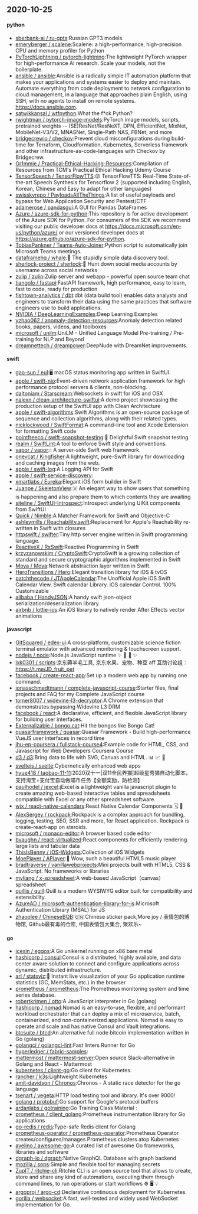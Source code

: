 ## 2020-10-25

#### python
* [sberbank-ai / ru-gpts](https://github.com/sberbank-ai/ru-gpts):Russian GPT3 models.
* [emeryberger / scalene](https://github.com/emeryberger/scalene):Scalene: a high-performance, high-precision CPU and memory profiler for Python
* [PyTorchLightning / pytorch-lightning](https://github.com/PyTorchLightning/pytorch-lightning):The lightweight PyTorch wrapper for high-performance AI research. Scale your models, not the boilerplate.
* [ansible / ansible](https://github.com/ansible/ansible):Ansible is a radically simple IT automation platform that makes your applications and systems easier to deploy and maintain. Automate everything from code deployment to network configuration to cloud management, in a language that approaches plain English, using SSH, with no agents to install on remote systems. https://docs.ansible.com.
* [satwikkansal / wtfpython](https://github.com/satwikkansal/wtfpython):What the f*ck Python?
* [rwightman / pytorch-image-models](https://github.com/rwightman/pytorch-image-models):PyTorch image models, scripts, pretrained weights -- (SE)ResNet/ResNeXT, DPN, EfficientNet, MixNet, MobileNet-V3/V2, MNASNet, Single-Path NAS, FBNet, and more
* [bridgecrewio / checkov](https://github.com/bridgecrewio/checkov):Prevent cloud misconfigurations during build-time for Terraform, Cloudformation, Kubernetes, Serverless framework and other infrastructure-as-code-languages with Checkov by Bridgecrew.
* [Gr1mmie / Practical-Ethical-Hacking-Resources](https://github.com/Gr1mmie/Practical-Ethical-Hacking-Resources):Compilation of Resources from TCM's Practical Ethical Hacking Udemy Course
* [TensorSpeech / TensorFlowTTS](https://github.com/TensorSpeech/TensorFlowTTS):😝
TensorFlowTTS: Real-Time State-of-the-art Speech Synthesis for Tensorflow 2 (supported including English, Korean, Chinese and Easy to adapt for other languages)
* [swisskyrepo / PayloadsAllTheThings](https://github.com/swisskyrepo/PayloadsAllTheThings):A list of useful payloads and bypass for Web Application Security and Pentest/CTF
* [adamerose / pandasgui](https://github.com/adamerose/pandasgui):A GUI for Pandas DataFrames
* [Azure / azure-sdk-for-python](https://github.com/Azure/azure-sdk-for-python):This repository is for active development of the Azure SDK for Python. For consumers of the SDK we recommend visiting our public developer docs at https://docs.microsoft.com/en-us/python/azure/ or our versioned developer docs at https://azure.github.io/azure-sdk-for-python.
* [TobiasPankner / Teams-Auto-Joiner](https://github.com/TobiasPankner/Teams-Auto-Joiner):Python script to automatically join Microsoft Teams meetings.
* [dataframehq / whale](https://github.com/dataframehq/whale):🐳
The stupidly simple data discovery tool.
* [sherlock-project / sherlock](https://github.com/sherlock-project/sherlock):🔎
Hunt down social media accounts by username across social networks
* [zulip / zulip](https://github.com/zulip/zulip):Zulip server and webapp - powerful open source team chat
* [tiangolo / fastapi](https://github.com/tiangolo/fastapi):FastAPI framework, high performance, easy to learn, fast to code, ready for production
* [fishtown-analytics / dbt](https://github.com/fishtown-analytics/dbt):dbt (data build tool) enables data analysts and engineers to transform their data using the same practices that software engineers use to build applications.
* [NVIDIA / DeepLearningExamples](https://github.com/NVIDIA/DeepLearningExamples):Deep Learning Examples
* [yzhao062 / anomaly-detection-resources](https://github.com/yzhao062/anomaly-detection-resources):Anomaly detection related books, papers, videos, and toolboxes
* [microsoft / unilm](https://github.com/microsoft/unilm):UniLM - Unified Language Model Pre-training / Pre-training for NLP and Beyond
* [dreamnettech / dreampower](https://github.com/dreamnettech/dreampower):DeepNude with DreamNet improvements.

#### swift
* [gao-sun / eul](https://github.com/gao-sun/eul):🖥️
macOS status monitoring app written in SwiftUI.
* [apple / swift-nio](https://github.com/apple/swift-nio):Event-driven network application framework for high performance protocol servers & clients, non-blocking.
* [daltoniam / Starscream](https://github.com/daltoniam/Starscream):Websockets in swift for iOS and OSX
* [nalexn / clean-architecture-swiftui](https://github.com/nalexn/clean-architecture-swiftui):A demo project showcasing the production setup of the SwiftUI app with Clean Architecture
* [apple / swift-algorithms](https://github.com/apple/swift-algorithms):Swift Algorithms is an open-source package of sequence and collection algorithms, along with their related types.
* [nicklockwood / SwiftFormat](https://github.com/nicklockwood/SwiftFormat):A command-line tool and Xcode Extension for formatting Swift code
* [pointfreeco / swift-snapshot-testing](https://github.com/pointfreeco/swift-snapshot-testing):📸
Delightful Swift snapshot testing.
* [realm / SwiftLint](https://github.com/realm/SwiftLint):A tool to enforce Swift style and conventions.
* [vapor / vapor](https://github.com/vapor/vapor):💧
A server-side Swift web framework.
* [onevcat / Kingfisher](https://github.com/onevcat/Kingfisher):A lightweight, pure-Swift library for downloading and caching images from the web.
* [apple / swift-log](https://github.com/apple/swift-log):A Logging API for Swift
* [apple / swift-service-discovery](https://github.com/apple/swift-service-discovery):
* [xmartlabs / Eureka](https://github.com/xmartlabs/Eureka):Elegant iOS form builder in Swift
* [Juanpe / SkeletonView](https://github.com/Juanpe/SkeletonView):☠️
An elegant way to show users that something is happening and also prepare them to which contents they are awaiting
* [siteline / SwiftUI-Introspect](https://github.com/siteline/SwiftUI-Introspect):Introspect underlying UIKit components from SwiftUI
* [Quick / Nimble](https://github.com/Quick/Nimble):A Matcher Framework for Swift and Objective-C
* [ashleymills / Reachability.swift](https://github.com/ashleymills/Reachability.swift):Replacement for Apple's Reachability re-written in Swift with closures
* [httpswift / swifter](https://github.com/httpswift/swifter):Tiny http server engine written in Swift programming language.
* [ReactiveX / RxSwift](https://github.com/ReactiveX/RxSwift):Reactive Programming in Swift
* [krzyzanowskim / CryptoSwift](https://github.com/krzyzanowskim/CryptoSwift):CryptoSwift is a growing collection of standard and secure cryptographic algorithms implemented in Swift
* [Moya / Moya](https://github.com/Moya/Moya):Network abstraction layer written in Swift.
* [HeroTransitions / Hero](https://github.com/HeroTransitions/Hero):Elegant transition library for iOS & tvOS
* [patchthecode / JTAppleCalendar](https://github.com/patchthecode/JTAppleCalendar):The Unofficial Apple iOS Swift Calendar View. Swift calendar Library. iOS calendar Control. 100% Customizable
* [alibaba / HandyJSON](https://github.com/alibaba/HandyJSON):A handy swift json-object serialization/deserialization library
* [airbnb / lottie-ios](https://github.com/airbnb/lottie-ios):An iOS library to natively render After Effects vector animations

#### javascript
* [GitSquared / edex-ui](https://github.com/GitSquared/edex-ui):A cross-platform, customizable science fiction terminal emulator with advanced monitoring & touchscreen support.
* [nodejs / node](https://github.com/nodejs/node):Node.js JavaScript runtime
✨
🐢
🚀
✨
* [lxk0301 / scripts](https://github.com/lxk0301/scripts):京东薅羊毛工具, 京东水果、宠物、种豆 aff 互助讨论组：https://t.me/JD_fruit_pet
* [facebook / create-react-app](https://github.com/facebook/create-react-app):Set up a modern web app by running one command.
* [jonasschmedtmann / complete-javascript-course](https://github.com/jonasschmedtmann/complete-javascript-course):Starter files, final projects and FAQ for my Complete JavaScript course
* [tomer8007 / widevine-l3-decryptor](https://github.com/tomer8007/widevine-l3-decryptor):A Chrome extension that demonstrates bypassing Widevine L3 DRM
* [facebook / react](https://github.com/facebook/react):A declarative, efficient, and flexible JavaScript library for building user interfaces.
* [Externalizable / bongo.cat](https://github.com/Externalizable/bongo.cat):Hit the bongos like Bongo Cat!
* [quasarframework / quasar](https://github.com/quasarframework/quasar):Quasar Framework - Build high-performance VueJS user interfaces in record time
* [jhu-ep-coursera / fullstack-course4](https://github.com/jhu-ep-coursera/fullstack-course4):Example code for HTML, CSS, and Javascript for Web Developers Coursera Course
* [d3 / d3](https://github.com/d3/d3):Bring data to life with SVG, Canvas and HTML.
📊
📈
🎉
* [sveltejs / svelte](https://github.com/sveltejs/svelte):Cybernetically enhanced web apps
* [hyue418 / taobao-11-11](https://github.com/hyue418/taobao-11-11):2020双十一|双11全民养猫|超级星秀猫自动化脚本，支持淘宝+支付宝自动做喵币任务【全额奖励，防检测】
* [paulhodel / jexcel](https://github.com/paulhodel/jexcel):jExcel is a lightweight vanilla javascript plugin to create amazing web-based interactive tables and spreadsheets compatible with Excel or any other spreadsheet software.
* [wix / react-native-calendars](https://github.com/wix/react-native-calendars):React Native Calendar Components
🗓️
📆
* [AlexSergey / rockpack](https://github.com/AlexSergey/rockpack):Rockpack is a complex approach for bundling, logging, testing, SEO, SSR and more, for React application. Rockpack is create-react-app on steroids.
* [microsoft / monaco-editor](https://github.com/microsoft/monaco-editor):A browser based code editor
* [bvaughn / react-virtualized](https://github.com/bvaughn/react-virtualized):React components for efficiently rendering large lists and tabular data
* [ThisIsBenny / iOS-Widgets](https://github.com/ThisIsBenny/iOS-Widgets):Collection of iOS Widgets
* [MoePlayer / APlayer](https://github.com/MoePlayer/APlayer):🍭
Wow, such a beautiful HTML5 music player
* [bradtraversy / vanillawebprojects](https://github.com/bradtraversy/vanillawebprojects):Mini projects built with HTML5, CSS & JavaScript. No frameworks or libraries
* [myliang / x-spreadsheet](https://github.com/myliang/x-spreadsheet):A web-based JavaScript（canvas） spreadsheet
* [quilljs / quill](https://github.com/quilljs/quill):Quill is a modern WYSIWYG editor built for compatibility and extensibility.
* [AzureAD / microsoft-authentication-library-for-js](https://github.com/AzureAD/microsoft-authentication-library-for-js):Microsoft Authentication Library (MSAL) for JS
* [zhaoolee / ChineseBQB](https://github.com/zhaoolee/ChineseBQB):🇨🇳
Chinese sticker pack,More joy / 表情包的博物馆, Github最有毒的仓库, 中国表情包大集合, 聚欢乐~

#### go
* [icexin / eggos](https://github.com/icexin/eggos):A Go unikernel running on x86 bare metal
* [hashicorp / consul](https://github.com/hashicorp/consul):Consul is a distributed, highly available, and data center aware solution to connect and configure applications across dynamic, distributed infrastructure.
* [arl / statsviz](https://github.com/arl/statsviz):🚀
Instant live visualization of your Go application runtime statistics (GC, MemStats, etc.) in the browser
* [prometheus / prometheus](https://github.com/prometheus/prometheus):The Prometheus monitoring system and time series database.
* [robertkrimen / otto](https://github.com/robertkrimen/otto):A JavaScript interpreter in Go (golang)
* [hashicorp / nomad](https://github.com/hashicorp/nomad):Nomad is an easy-to-use, flexible, and performant workload orchestrator that can deploy a mix of microservice, batch, containerized, and non-containerized applications. Nomad is easy to operate and scale and has native Consul and Vault integrations.
* [btcsuite / btcd](https://github.com/btcsuite/btcd):An alternative full node bitcoin implementation written in Go (golang)
* [golangci / golangci-lint](https://github.com/golangci/golangci-lint):Fast linters Runner for Go
* [hyperledger / fabric-samples](https://github.com/hyperledger/fabric-samples):
* [mattermost / mattermost-server](https://github.com/mattermost/mattermost-server):Open source Slack-alternative in Golang and React - Mattermost
* [kubernetes / client-go](https://github.com/kubernetes/client-go):Go client for Kubernetes.
* [rancher / k3s](https://github.com/rancher/k3s):Lightweight Kubernetes
* [amit-davidson / Chronos](https://github.com/amit-davidson/Chronos):Chronos - A static race detector for the go language
* [tsenart / vegeta](https://github.com/tsenart/vegeta):HTTP load testing tool and library. It's over 9000!
* [golang / protobuf](https://github.com/golang/protobuf):Go support for Google's protocol buffers
* [ardanlabs / gotraining](https://github.com/ardanlabs/gotraining):Go Training Class Material :
* [prometheus / client_golang](https://github.com/prometheus/client_golang):Prometheus instrumentation library for Go applications
* [go-redis / redis](https://github.com/go-redis/redis):Type-safe Redis client for Golang
* [prometheus-operator / prometheus-operator](https://github.com/prometheus-operator/prometheus-operator):Prometheus Operator creates/configures/manages Prometheus clusters atop Kubernetes
* [avelino / awesome-go](https://github.com/avelino/awesome-go):A curated list of awesome Go frameworks, libraries and software
* [dgraph-io / dgraph](https://github.com/dgraph-io/dgraph):Native GraphQL Database with graph backend
* [mozilla / sops](https://github.com/mozilla/sops):Simple and flexible tool for managing secrets
* [ZupIT / ritchie-cli](https://github.com/ZupIT/ritchie-cli):Ritchie CLI is an open source tool that allows to create, store and share any kind of automations, executing them through command lines, to run operations or start workflows
⚙️
🖥
💡
* [argoproj / argo-cd](https://github.com/argoproj/argo-cd):Declarative continuous deployment for Kubernetes.
* [gorilla / websocket](https://github.com/gorilla/websocket):A fast, well-tested and widely used WebSocket implementation for Go.
